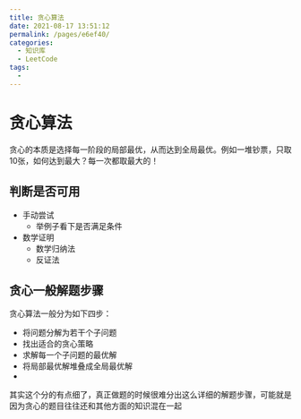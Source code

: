 ```yaml
---
title: 贪心算法
date: 2021-08-17 13:51:12
permalink: /pages/e6ef40/
categories:
  - 知识库
  - LeetCode
tags:
  - 
---
```


# 贪心算法

贪⼼的本质是选择每⼀阶段的局部最优，从⽽达到全局最优。例如一堆钞票，只取10张，如何达到最大？每一次都取最大的！

<!-- more -->

## 判断是否可用

- 手动尝试
  - 举例子看下是否满足条件
- 数学证明
  - 数学归纳法
  - 反证法

## 贪⼼⼀般解题步骤

贪⼼算法⼀般分为如下四步：

- 将问题分解为若⼲个⼦问题
- 找出适合的贪⼼策略
- 求解每⼀个⼦问题的最优解
- 将局部最优解堆叠成全局最优解
- 
其实这个分的有点细了，真正做题的时候很难分出这么详细的解题步骤，可能就是因为贪⼼的题⽬往往还和其他⽅⾯的知识混在⼀起